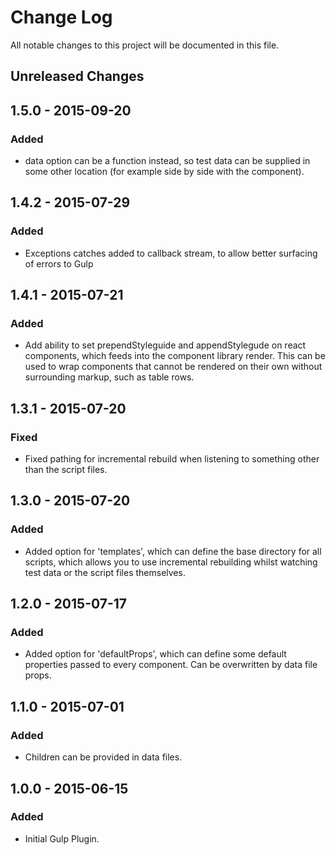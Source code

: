 # Change Log

All notable changes to this project will be documented in this file.

## Unreleased Changes

## 1.5.0 - 2015-09-20
### Added
- data option can be a function instead, so test data can be supplied in some
  other location (for example side by side with the component).

## 1.4.2 - 2015-07-29
### Added
- Exceptions catches added to callback stream, to allow better surfacing of
  errors to Gulp

## 1.4.1 - 2015-07-21
### Added
- Add ability to set prependStyleguide and appendStylegude on react components,
  which feeds into the component library render. This can be used to wrap
  components that cannot be rendered on their own without surrounding markup,
  such as table rows.

## 1.3.1 - 2015-07-20
### Fixed
- Fixed pathing for incremental rebuild when listening to something other than
  the script files.

## 1.3.0 - 2015-07-20
### Added
- Added option for 'templates', which can define the base directory for all
  scripts, which allows you to use incremental rebuilding whilst watching
  test data or the script files themselves.

## 1.2.0 - 2015-07-17
### Added
- Added option for 'defaultProps', which can define some default properties
  passed to every component. Can be overwritten by data file props.

## 1.1.0 - 2015-07-01
### Added
- Children can be provided in data files.

## 1.0.0 - 2015-06-15
### Added
- Initial Gulp Plugin.
